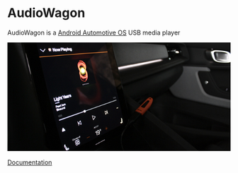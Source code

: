 # AudioWagon

AudioWagon is a [Android Automotive OS](https://developers.google.com/cars/design/automotive-os) USB media player

![AudioWagon in car](docs/img/audiowagon.jpg)

[Documentation](https://moleman1024.github.io/audiowagon/)

